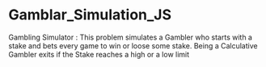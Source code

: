# Gamblar_Simulation_JS
Gambling Simulator : This problem simulates a Gambler who starts with a stake and bets every game to win or loose some stake. Being a Calculative Gambler exits if the Stake reaches a high or a low limit
